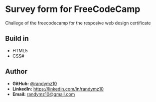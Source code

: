 # Survey form for FreeCodeCamp

Challege of the freecodecamp for the resposive web design certificate

## Build in

- HTML5
- CSS#

## Author
- **GitHub:** [@randymz10](https://github.com/randymz10)
- **LinkedIn:** https://linkedin.com/in/randymz10
- **Email:** randymz10@gmail.com
